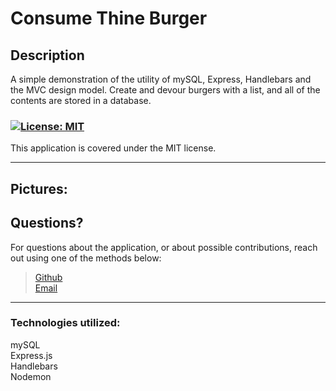 # **Consume Thine Burger**

  ## Description

A simple demonstration of the utility of mySQL, Express, Handlebars and the MVC design model. Create and devour burgers with a list, and all of the contents are stored in a database. 

  ### <a id='license'></a>[![License: MIT](https://img.shields.io/badge/License-MIT-blue.svg)](https://opensource.org/licenses/MIT)
This application is covered under the MIT license.

  ---

## Pictures: 

## <a id='questions'></a> Questions?

For questions about the application, or about possible contributions, reach out using one of the methods below:   

> [Github](https://github.com/Keaton-Brewster)  
[Email](mailto:keatonbrewsterdev@gmail.com)

  ---
### Technologies utilized:
mySQL   
Express.js  
Handlebars  
Nodemon
